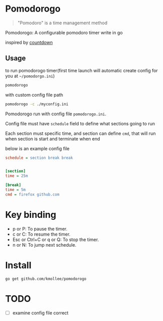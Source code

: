 # Pomodorogo

> "Pomodoro" is a time management method

Pomodorogo: A configurable pomodoro timer write in go

inspired by [countdown](https://github.com/antonmedv/countdown)

## Usage

to run pomodorogo timer(first time launch will automatic create config for you at `~/pomodorgo.ini`)

```sh
pomodorogo
```

with custom config file path

```sh
pomodorogo -c ./myconfig.ini
```


Pomodorogo run with config file `pomodorogo.ini`.

Config file must have `schedule` field to define what sections going to run

Each section must specific time, and section can define `cmd`, that will run when section is start and terminate when end

below is an example config file

```ini
schedule = section break break


[section]
time = 25m

[break]
time = 5m
cmd = firefox github.com
```


# Key binding

- p or P: To pause the timer.
- c or C: To resume the timer.
- Esc or Ctrl+C or q or Q: To stop the timer.
- n or N: To jump next schedule.

# Install

```
go get github.com/kmollee/pomodorogo
```

# TODO

- [ ] examine config file correct

